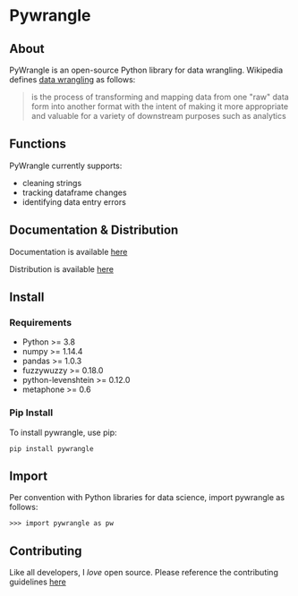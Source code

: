 # Pywrangle

## About
PyWrangle is an open-source Python library for data wrangling. Wikipedia defines [data wrangling](https://en.wikipedia.org/wiki/Data_wrangling) as follows:
> is the process of transforming and mapping data from one "raw" data form into another format with the intent of making it more appropriate and valuable for a variety of downstream purposes such as analytics

## Functions
PyWrangle currently supports:
- cleaning strings
- tracking dataframe changes
- identifying data entry errors


## Documentation & Distribution

Documentation is available [here](https://pywrangle.readthedocs.io/en/latest/)

Distribution is available  [here](https://pypi.org/project/pywrangle/)


## Install

### Requirements
- Python >= 3.8
- numpy >= 1.14.4
- pandas >= 1.0.3
- fuzzywuzzy >= 0.18.0
- python-levenshtein >= 0.12.0
- metaphone >= 0.6


### Pip Install
To install pywrangle, use pip:

```
pip install pywrangle
```


## Import

Per convention with Python libraries for data science, import pywrangle as follows:
```
>>> import pywrangle as pw
```

## Contributing
Like all developers, I _love_ open source. Please reference the contributing guidelines [here](https://github.com/jaimiles23/pywrangle/blob/master/CONTRIBUTING.md)
<!-- TODO: ADD LINK TO CONTRIbuTING GUIDELINES> -->

